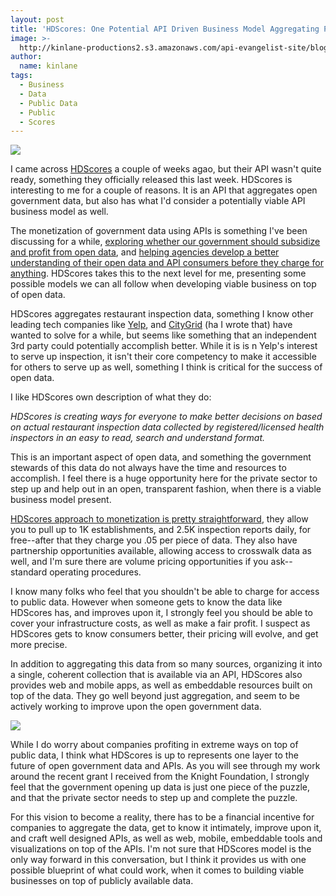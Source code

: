 ```yaml
---
layout: post
title: 'HDScores: One Potential API Driven Business Model Aggregating Public Data'
image: >-
  http://kinlane-productions2.s3.amazonaws.com/api-evangelist-site/blog/hdscores-logo.png
author:
  name: kinlane
tags:
  - Business
  - Data
  - Public Data
  - Public
  - Scores
---
```

[![](http://kinlane-productions2.s3.amazonaws.com/api-evangelist-site/blog/hdscores-logo.png)](http://hdscores.com/)

I came across [HDScores](http://hdscores.com/) a couple of weeks agao, but their API wasn't quite ready, something they officially released this last week. HDScores is interesting to me for a couple of reasons. It is an API that aggregates open government data, but also has what I'd consider a potentially viable API business model as well. 

The monetization of government data using APIs is something I've been discussing for a while, [exploring whether our government should subsidize and profit from open data](http://apievangelist.com/2012/02/01/should-the-government-subsidize-and-profit-from-data-markets/), and [helping agencies develop a better understanding of their open data and API consumers before they charge for anything](http://apievangelist.com/2014/03/07/a-better-understanding-of-government-apis-and-their-consumers-before-considering-charging-for-use/). HDScores takes this to the next level for me, presenting some possible models we can all follow when developing viable business on top of open data. 

HDScores aggregates restaurant inspection data, something I know other leading tech companies like [Yelp](http://www.yelp.com/healthscores), and [CityGrid](http://www.citygridmedia.com/developer/blog/new-york-city-open-data-highlight-restaurant-inspection-results/) (ha I wrote that) have wanted to solve for a while, but seems like something that an independent 3rd party could potentially accomplish better. While it is is n Yelp's interest to serve up inspection, it isn't their core competency to make it accessible for others to serve up as well, something I think is critical for the success of open data. 

I like HDScores own description of what they do:

_HDScores is creating ways for everyone to make better decisions on based on actual restaurant inspection data collected by registered/licensed health inspectors in an easy to read, search and understand format._

This is an important aspect of open data, and something the government stewards of this data do not always have the time and resources to accomplish. I feel there is a huge opportunity here for the private sector to step up and help out in an open, transparent fashion, when there is a viable business model present.

[HDScores approach to monetization is pretty straightforward](http://hdscores.com/hdscores/api-rates/), they allow you to pull up to 1K establishments, and 2.5K inspection reports daily, for free--after that they charge you .05 per piece of data. They also have partnership opportunities available, allowing access to crosswalk data as well, and I'm sure there are volume pricing opportunities if you ask--standard operating procedures. 

I know many folks who feel that you shouldn't be able to charge for access to public data. However when someone gets to know the data like HDScores has, and improves upon it, I strongly feel you should be able to cover your infrastructure costs, as well as make a fair profit. I suspect as HDScores gets to know consumers better, their pricing will evolve, and get more precise.

In addition to aggregating this data from so many sources, organizing it into a single, coherent collection that is available via an API, HDScores also provides web and mobile apps, as well as embeddable resources built on top of the data. They go well beyond just aggregation, and seem to be actively working to improve upon the open government data.

![](http://kinlane-productions2.s3.amazonaws.com/api-evangelist-site/blog/hdscores-web-app.png)

While I do worry about companies profiting in extreme ways on top of public data, I think what HDScores is up to represents one layer to the future of open government data and APIs. As you will see through my work around the recent grant I received from the Knight Foundation, I strongly feel that the government opening up data is just one piece of the puzzle, and that the private sector needs to step up and complete the puzzle. 

For this vision to become a reality, there has to be a financial incentive for companies to aggregate the data, get to know it intimately, improve upon it, and craft well designed APIs, as well as web, mobile, embeddable tools and visualizations on top of the APIs. I'm not sure that HDScores model is the only way forward in this conversation, but I think it provides us with one possible blueprint of what could work, when it comes to building viable businesses on top of publicly available data.